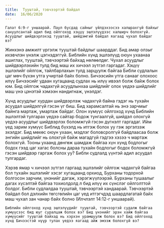 ```yaml
---
title:  Тууштай, тэвчээртэй байдал
date:  16/06/2020
---
```


`Галат 6:9-г уншаарай. Паул бусдад сайныг үйлдэхээсээ халшрахгүй байхыг сануулсантай адил бид ойлгоход хэцүү эшлэлүүдээс халширч болохгүй. Асуудлыг шийдвэрлэхэд тууштай, шийдэмгий байдал яагаад чухал байдаг вэ?`

Жинхэнэ амжилт үргэлж тууштай байдлыг шаарддаг. Бид амар олзыг ихэвчлэн үнэлж цэгнэдэггүй. Библийн хүнд эшлэлүүд оюун ухаанаа ашиглах, тууштай, тэвчээртэй байхад нөлөөлдөг. Чухал асуудлыг шийдвэрлэхийн тулд бид маш их хичээл зүтгэл гаргадаг. Хэцүү эшлэлийг ойлгож, тайлбарлахын тулд зарцуулж байгаа Библи судлалын цаг мөч бүхэн утга учиртай байх болно. Бичээсийн утга санааг олохоос илүү Бичээсийг удаан хугацаанд судлах нь илүү ивээл болж байж болох юм. Бид ойлгож чадахгүй асуудлынхаа шийдлийг олох үедээ шийдлийг маш үнэ цэнэтэй хэмээн нандигнаж, үнэлдэг.

Хүнд асуудлыг хурдан шийдвэрлэж чадахгүй байна гэдэг нь тухайн асуудал шийдэлгүй гэсэн үг биш. Бид харамсалтай нь энэ зарчмыг байнга мартаж, умартаж байдаг. Олон хүмүүс ойлгоход хүнд Библийн эшлэлтэй тулгарах үедээ сайтар бодож тунгаалгүй, шийдэл олохгүй үедээ асуудлыг шийдвэрлэх боломжгүй гэсэн дүгнэлт гаргадаг. Ийм үед зарим хүмүүс Библид бүхэлд нь итгэж болох уу гэж эргэлзэж эхэлдэг. Бид мөхөс оюун ухаан, мэдлэг боловсролгүй байдлаасаа болж энгийн шийдлийг нь олохгүй байж магадгүй гэдгээ хэзээ ч мартаж болохгүй. Тооны ухаанд дөнгөж шамдаж байгаа хүн хүнд бодлогыг бодох гээд цаг хагас болсны дараа тухайн бодлогыг бодох боломжгүй гэсэн шийдвэр гаргаж болох уу? Библи судлалд үүнтэй адил асуудал тулгардаг.

Хэрэв ямар ч хичээл зүтгэл гаргаад эшлэлийг ойлгож чадахгүй байгаа бол тухайн эшлэлийг хэсэг хугацаанд орхиод, Бурханы тодорхой болгосон зарчим, үнэнийг дагаж, хэрэгжүүлээрэй. Бурханы тушаалыг дагах хүсэлтэй байгаа тохиолдолд л бид илүү их сүнслэг ойлголттой болдог. Библи судлалдаа тууштай, тэвчээртэй хандаарай. Тэвчээртэй байдал бол дэлхийн төгсгөлийн цаг үед итгэгчдэд шаардлагатай байх маш чухал зан чанар байх болно (Илчлэлт 14:12-г уншаарай).

`Библийн ойлгоход хүнд эшлэлүүдийг тууштай, тэвчээртэй судалж байгаа хүмүүсээс бид юуг суралцаж болох вэ? Бид үнэнийг эрэн хайж байгаа хүмүүсийг тууштай байхад нь хэрхэн урамшуулж болох вэ? Бид ойлгоход хүнд Бичээстэй нүүр тулах үедээ яагаад айж эмээж болохгүй вэ?`